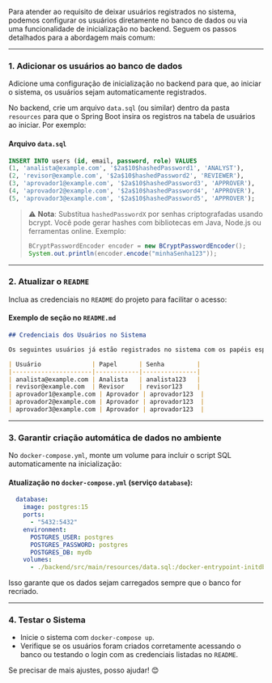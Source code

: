 Para atender ao requisito de deixar usuários registrados no sistema, podemos configurar os usuários diretamente no banco de dados ou via uma funcionalidade de inicialização no backend. Seguem os passos detalhados para a abordagem mais comum:

---

### **1. Adicionar os usuários ao banco de dados**
Adicione uma configuração de inicialização no backend para que, ao iniciar o sistema, os usuários sejam automaticamente registrados. 

No backend, crie um arquivo `data.sql` (ou similar) dentro da pasta `resources` para que o Spring Boot insira os registros na tabela de usuários ao iniciar. Por exemplo:

#### **Arquivo `data.sql`**
```sql
INSERT INTO users (id, email, password, role) VALUES 
(1, 'analista@example.com', '$2a$10$hashedPassword1', 'ANALYST'),
(2, 'revisor@example.com', '$2a$10$hashedPassword2', 'REVIEWER'),
(3, 'aprovador1@example.com', '$2a$10$hashedPassword3', 'APPROVER'),
(4, 'aprovador2@example.com', '$2a$10$hashedPassword4', 'APPROVER'),
(5, 'aprovador3@example.com', '$2a$10$hashedPassword5', 'APPROVER');
```

> ⚠️ **Nota**: Substitua `hashedPasswordX` por senhas criptografadas usando bcrypt. Você pode gerar hashes com bibliotecas em Java, Node.js ou ferramentas online. Exemplo:
> 
> ```java
> BCryptPasswordEncoder encoder = new BCryptPasswordEncoder();
> System.out.println(encoder.encode("minhaSenha123"));
> ```

---

### **2. Atualizar o `README`**
Inclua as credenciais no `README` do projeto para facilitar o acesso:

#### **Exemplo de seção no `README.md`**
```markdown
## Credenciais dos Usuários no Sistema

Os seguintes usuários já estão registrados no sistema com os papéis especificados:

| Usuário              | Papel      | Senha         |
|----------------------|------------|---------------|
| analista@example.com | Analista   | analista123   |
| revisor@example.com  | Revisor    | revisor123    |
| aprovador1@example.com | Aprovador | aprovador123  |
| aprovador2@example.com | Aprovador | aprovador123  |
| aprovador3@example.com | Aprovador | aprovador123  |
```

---

### **3. Garantir criação automática de dados no ambiente**
No `docker-compose.yml`, monte um volume para incluir o script SQL automaticamente na inicialização:

#### Atualização no `docker-compose.yml` (serviço `database`):
```yaml
  database:
    image: postgres:15
    ports:
      - "5432:5432"
    environment:
      POSTGRES_USER: postgres
      POSTGRES_PASSWORD: postgres
      POSTGRES_DB: mydb
    volumes:
      - ./backend/src/main/resources/data.sql:/docker-entrypoint-initdb.d/data.sql
```

Isso garante que os dados sejam carregados sempre que o banco for recriado.

---

### **4. Testar o Sistema**
- Inicie o sistema com `docker-compose up`.
- Verifique se os usuários foram criados corretamente acessando o banco ou testando o login com as credenciais listadas no `README`.

Se precisar de mais ajustes, posso ajudar! 😊